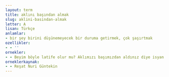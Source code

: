 ```yaml
---
layout: term
title: aklını başından almak
slug: aklini-basindan-almak
letter: A
lisan: Türkçe
anlamlar:
- bir şey birini düşünemeyecek bir duruma getirmek, çok şaşırtmak
ozellikler:
- - ''
ornekler:
- - Beyim böyle latife olur mu? Aklımızı başımızdan aldınız diye isyan etti.
orneklerkaynak:
- - Reşat Nuri Güntekin
---
```

